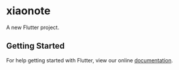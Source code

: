 # xiaonote

A new Flutter project.

## Getting Started

For help getting started with Flutter, view our online
[documentation](https://flutter.io/).
